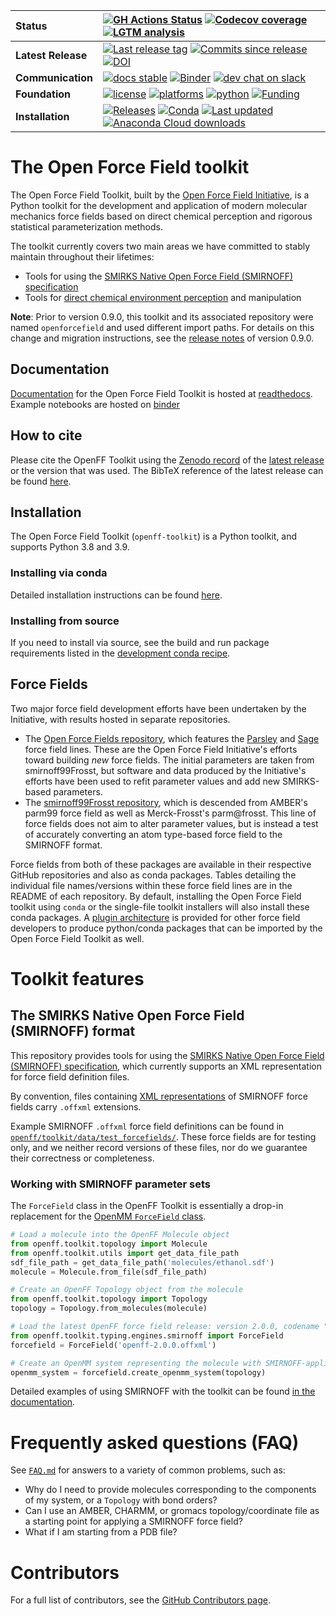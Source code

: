 | **Status** | [![GH Actions Status](https://github.com/openforcefield/openff-toolkit/workflows/CI/badge.svg)](https://github.com/openforcefield/openff-toolkit/actions?query=branch%3Amaster+workflow%3ACI)  [![Codecov coverage](https://img.shields.io/codecov/c/github/openforcefield/openff-toolkit.svg?logo=Codecov&logoColor=white)](https://codecov.io/gh/openforcefield/openff-toolkit) [![LGTM analysis](https://img.shields.io/lgtm/grade/python/g/openforcefield/openff-toolkit.svg?logo=lgtm&logoWidth=18)](https://lgtm.com/projects/g/openforcefield/openff-toolkit/context:python) |
| :------ | :------- |
| **Latest Release** | [![Last release tag](https://img.shields.io/github/release-pre/openforcefield/openff-toolkit.svg)](https://github.com/openforcefield/openff-toolkit/releases)  [![Commits since release](https://img.shields.io/github/commits-since/openforcefield/openff-toolkit/0.10.1.svg)](https://github.com/openforcefield/openff-toolkit/releases/tag/0.10.1) [![DOI](https://zenodo.org/badge/DOI/10.5281/zenodo.5601736.svg)](https://doi.org/10.5281/zenodo.5601736) |
| **Communication** | [![docs stable](https://img.shields.io/badge/docs-stable-5077AB.svg?logo=read%20the%20docs)](https://open-forcefield-toolkit.readthedocs.io/) [![Binder](https://mybinder.org/badge_logo.svg)](https://mybinder.org/v2/gh/openforcefield/openff-toolkit/stable?filepath=%2Fexamples%2F) [![dev chat on slack](https://img.shields.io/badge/dev_chat-on_slack-808493.svg?logo=slack)](https://join.slack.com/t/openforcefieldgroup/shared_invite/enQtNjA4MTMxMDg0MDAxLWY3Y2Q5NDY4MmU1OTIzMDhiYzFjOWFkZGFjN2Y4N2Q4OTRkOWNjODVhMDMxMzkwMDcxNDA5MjYyNjJjYjE2NTM) |
| **Foundation** | [![license](https://img.shields.io/github/license/openforcefield/openff-toolkit.svg)](https://opensource.org/licenses/MIT) [![platforms](https://img.shields.io/badge/Platforms-Linux%2C%20MacOS-orange.svg)](https://open-forcefield-toolkit.readthedocs.io/en/stable/installation.html) [![python](https://img.shields.io/badge/python-3.8%2C%203.9-blue.svg)](https://open-forcefield-toolkit.readthedocs.io/en/stable/installation.html) [![Funding](https://img.shields.io/badge/Funding-Open%20Force%20Field%20Consortium-brightgreen.svg)](http://openforcefield.org) |
| **Installation** | [![Releases](https://img.shields.io/badge/obtain-latest-green.svg)](https://github.com/openforcefield/openff-toolkit/releases) [![Conda](https://img.shields.io/conda/v/conda-forge/openff-toolkit.svg)](https://anaconda.org/conda-forge/openff-toolkit) [![Last updated](https://anaconda.org/conda-forge/openff-toolkit/badges/latest_release_relative_date.svg)](https://anaconda.org/conda-forge/openff-toolkit) [![Anaconda Cloud downloads](https://anaconda.org/conda-forge/openff-toolkit/badges/downloads.svg)](https://anaconda.org/conda-forge/openff-toolkit) |

# The Open Force Field toolkit

The Open Force Field Toolkit, built by the [Open Force Field Initiative](http://openforcefield.org), is a Python toolkit for the development and application of modern molecular mechanics force fields based on direct chemical perception and rigorous statistical parameterization methods.

The toolkit currently covers two main areas we have committed to stably maintain throughout their lifetimes:
* Tools for using the [SMIRKS Native Open Force Field (SMIRNOFF) specification](https://openforcefield.github.io/standards/standards/smirnoff/)
* Tools for [direct chemical environment perception](https://dx.doi.org/10.1021/acs.jctc.8b00640) and manipulation

**Note**: Prior to version 0.9.0, this toolkit and its associated repository were named `openforcefield` and used different import paths. For details on this change and migration instructions, see the [release notes](https://open-forcefield-toolkit.readthedocs.io/en/stable/releasehistory.html#namespace-migration) of version 0.9.0.

## Documentation

[Documentation](https://open-forcefield-toolkit.readthedocs.io/en/stable/) for the Open Force Field Toolkit is hosted at [readthedocs](https://open-forcefield-toolkit.readthedocs.io/en/stable). Example notebooks are hosted on [binder](https://mybinder.org/v2/gh/openforcefield/openff-toolkit/stable?filepath=%2Fexamples%2F)

## How to cite

Please cite the OpenFF Toolkit using the [Zenodo record](https://zenodo.org/record/6483648) of the [latest release](https://zenodo.org/record/6483648#.YsXLJuzMKrM) or the version that was used. The BibTeX reference of the latest release can be found [here](https://zenodo.org/record/6483648/export/hx#.YsXLZezMKrM).

## Installation

The Open Force Field Toolkit (`openff-toolkit`) is a Python toolkit, and supports Python 3.8 and 3.9.

### Installing via conda

Detailed installation instructions can be found [here](https://open-forcefield-toolkit.readthedocs.io/en/stable/installation.html).

### Installing from source

If you need to install via source, see the build and run package requirements listed in the [development conda recipe](https://github.com/openforcefield/openff-toolkit/blob/0.8.3/devtools/conda-recipe/meta.yaml).

## Force Fields

Two major force field development efforts have been undertaken by the Initiative, with results hosted in separate repositories.

* The [Open Force Fields repository](https://github.com/openforcefield/openff-forcefields/), which features the [Parsley](https://openforcefield.org/community/news/general/introducing-openforcefield-1.0/) and [Sage](https://openforcefield.org/community/news/general/sage2.0.0-release/) force field lines. These are the Open Force Field Initiative's efforts toward building _new_ force fields. The initial parameters are taken from smirnoff99Frosst, but software and data produced by the Initiative's efforts have been used to refit parameter values and add new SMIRKS-based parameters.
* The [smirnoff99Frosst repository](https://github.com/openforcefield/smirnoff99Frosst/), which is descended from AMBER's parm99 force field as well as Merck-Frosst's parm@frosst. This line of force fields does not aim to alter parameter values, but is instead a test of accurately converting an atom type-based force field to the SMIRNOFF format.

Force fields from both of these packages are available in their respective GitHub repositories and also as conda packages. Tables detailing the individual file names/versions within these force field lines are in the README of each repository. By default, installing the Open Force Field toolkit using `conda` or the single-file toolkit installers will also install these conda packages. A [plugin architecture](https://github.com/openforcefield/openff-toolkit/blob/master/FAQ.md#how-can-i-distribute-my-own-force-fields-in-smirnoff-format) is provided for other force field developers to produce python/conda packages that can be imported by the Open Force Field Toolkit as well.

# Toolkit features

## The SMIRKS Native Open Force Field (SMIRNOFF) format

This repository provides tools for using the [SMIRKS Native Open Force Field (SMIRNOFF) specification](https://openforcefield.github.io/standards/standards/smirnoff/), which currently supports an XML representation for force field definition files.

By convention, files containing [XML representations](https://en.wikipedia.org/wiki/XML) of SMIRNOFF force fields carry `.offxml` extensions.

Example SMIRNOFF `.offxml` force field definitions can be found in [`openff/toolkit/data/test_forcefields/`](https://github.com/openforcefield/openff-toolkit/tree/master/openff/toolkit/data/test_forcefields). These force fields are for testing only, and we neither record versions of these files, nor do we guarantee their correctness or completeness.

### Working with SMIRNOFF parameter sets

The `ForceField` class in the OpenFF Toolkit is essentially a drop-in replacement for the [OpenMM `ForceField` class](http://docs.openmm.org/latest/api-python/generated/openmm.app.forcefield.ForceField.html#simtk.openmm.app.forcefield.ForceField).

```python
# Load a molecule into the OpenFF Molecule object
from openff.toolkit.topology import Molecule
from openff.toolkit.utils import get_data_file_path
sdf_file_path = get_data_file_path('molecules/ethanol.sdf')
molecule = Molecule.from_file(sdf_file_path)

# Create an OpenFF Topology object from the molecule
from openff.toolkit.topology import Topology
topology = Topology.from_molecules(molecule)

# Load the latest OpenFF force field release: version 2.0.0, codename "Sage"
from openff.toolkit.typing.engines.smirnoff import ForceField
forcefield = ForceField('openff-2.0.0.offxml')

# Create an OpenMM system representing the molecule with SMIRNOFF-applied parameters
openmm_system = forcefield.create_openmm_system(topology)

```
Detailed examples of using SMIRNOFF with the toolkit can be found [in the documentation](https://open-forcefield-toolkit.readthedocs.io/en/stable/examples.html).

# Frequently asked questions (FAQ)

See [`FAQ.md`](FAQ.md) for answers to a variety of common problems, such as:
* Why do I need to provide molecules corresponding to the components of my system, or a `Topology` with bond orders?
* Can I use an AMBER, CHARMM, or gromacs topology/coordinate file as a starting point for applying a SMIRNOFF force field?
* What if I am starting from a PDB file?

# Contributors

For a full list of contributors, see the [GitHub Contributors page](https://github.com/openforcefield/openff-toolkit/graphs/contributors).

